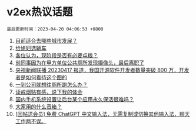 # v2ex热议话题

`最后更新时间：2023-04-20 04:06:53 +0800`

1. [目前适合去哪些城市发展？](https://www.v2ex.com/t/933678)
1. [给媳妇选辆车](https://www.v2ex.com/t/933728)
1. [各位认为，现阶段是否有必要屯粮？](https://www.v2ex.com/t/933723)
1. [前同事因为在甲方单位公共厕所发现摄像头，最后离职了](https://www.v2ex.com/t/933631)
1. [央视新闻联播 20230417 报道，我国开源软件开发者数量突破 800 万，开发者是如何看待这个图的](https://www.v2ex.com/t/933743)
1. [一到公司就想往厕所跑怎么办？](https://www.v2ex.com/t/933623)
1. [读戒烟贴有感，说下我的体会](https://www.v2ex.com/t/933642)
1. [国内手机系统设置让后台某个应用永久保活很难吗？](https://www.v2ex.com/t/933652)
1. [大家用的什么音箱？](https://www.v2ex.com/t/933752)
1. [[回帖送会员] 免费 ChatGPT 中文输入法，无需复制或切换其他输入法，聊天工作两不误。](https://www.v2ex.com/t/933768)

